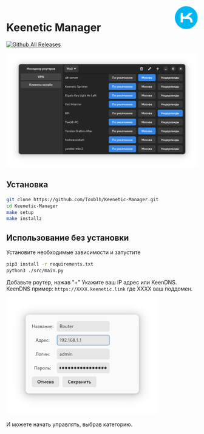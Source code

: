 <img src="data/icons/hicolor/scalable/apps/ru.toxblh.KeeneticManager.svg" align="right" width="60" height="60">

# Keenetic Manager 
[![Github All Releases](https://img.shields.io/github/downloads/Toxblh/Keenetic-Manager/total.svg)](https://github.com/Toxblh/Keenetic-Manager/releases)

<img src="./screenshots/shot.png" alt="Keenetic Manager" width="800">

## Установка

```bash
git clone https://github.com/Toxblh/Keenetic-Manager.git
cd Keenetic-Manager
make setup
make installz
```

## Использование без установки

Установите необходимые зависимости и запустите
```bash
pip3 install -r requirements.txt
python3 ./src/main.py
```

Добавьте роутер, нажав "+"
Укажите ваш IP адрес или KeenDNS.
KeenDNS пример: `https://XXXX.keenetic.link` где XXXX ваш поддомен.

<img src="./screenshots/login.png" alt="Keenetic Manager" width="400">

И можете начать управлять, выбрав категорию.
